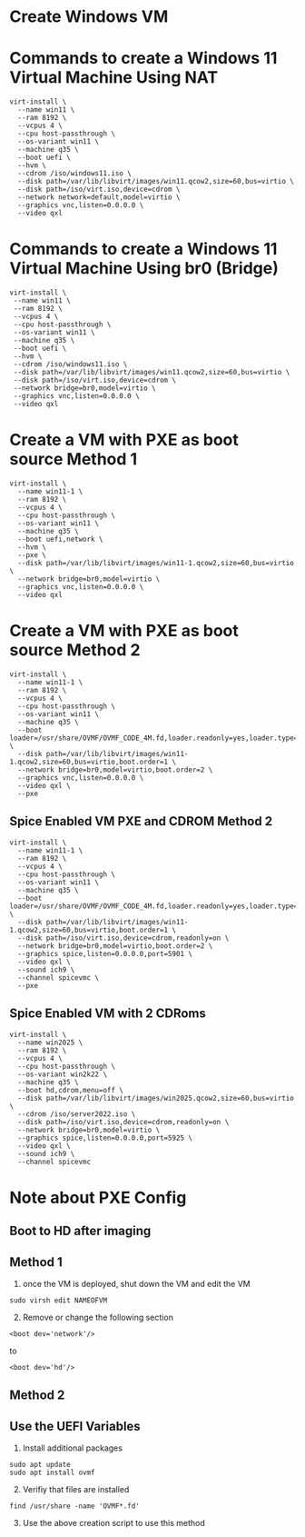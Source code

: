 # Create Windows VM

# Commands to create a Windows 11 Virtual Machine Using NAT 

```
virt-install \
  --name win11 \
  --ram 8192 \
  --vcpus 4 \
  --cpu host-passthrough \
  --os-variant win11 \
  --machine q35 \
  --boot uefi \
  --hvm \
  --cdrom /iso/windows11.iso \
  --disk path=/var/lib/libvirt/images/win11.qcow2,size=60,bus=virtio \
  --disk path=/iso/virt.iso,device=cdrom \
  --network network=default,model=virtio \
  --graphics vnc,listen=0.0.0.0 \
  --video qxl
  ```
# Commands to create a Windows 11 Virtual Machine Using br0 (Bridge)
 ```
 virt-install \
  --name win11 \
  --ram 8192 \
  --vcpus 4 \
  --cpu host-passthrough \
  --os-variant win11 \
  --machine q35 \
  --boot uefi \
  --hvm \
  --cdrom /iso/windows11.iso \
  --disk path=/var/lib/libvirt/images/win11.qcow2,size=60,bus=virtio \
  --disk path=/iso/virt.iso,device=cdrom \
  --network bridge=br0,model=virtio \
  --graphics vnc,listen=0.0.0.0 \
  --video qxl
```
# Create a VM with PXE as boot source Method 1
```
virt-install \
  --name win11-1 \
  --ram 8192 \
  --vcpus 4 \
  --cpu host-passthrough \
  --os-variant win11 \
  --machine q35 \
  --boot uefi,network \
  --hvm \
  --pxe \
  --disk path=/var/lib/libvirt/images/win11-1.qcow2,size=60,bus=virtio \
  --network bridge=br0,model=virtio \
  --graphics vnc,listen=0.0.0.0 \
  --video qxl
```
# Create a VM with PXE as boot source Method 2
```
virt-install \
  --name win11-1 \
  --ram 8192 \
  --vcpus 4 \
  --cpu host-passthrough \
  --os-variant win11 \
  --machine q35 \
  --boot loader=/usr/share/OVMF/OVMF_CODE_4M.fd,loader.readonly=yes,loader.type=pflash,nvram.template=/usr/share/OVMF/OVMF_VARS_4M.fd,bootmenu.enable=yes \
  --disk path=/var/lib/libvirt/images/win11-1.qcow2,size=60,bus=virtio,boot.order=1 \
  --network bridge=br0,model=virtio,boot.order=2 \
  --graphics vnc,listen=0.0.0.0 \
  --video qxl \
  --pxe

```
## Spice Enabled VM PXE and CDROM Method 2
```
virt-install \
  --name win11-1 \
  --ram 8192 \
  --vcpus 4 \
  --cpu host-passthrough \
  --os-variant win11 \
  --machine q35 \
  --boot loader=/usr/share/OVMF/OVMF_CODE_4M.fd,loader.readonly=yes,loader.type=pflash,nvram.template=/usr/share/OVMF/OVMF_VARS_4M.fd,bootmenu.enable=yes \
  --disk path=/var/lib/libvirt/images/win11-1.qcow2,size=60,bus=virtio,boot.order=1 \
  --disk path=/iso/virt.iso,device=cdrom,readonly=on \
  --network bridge=br0,model=virtio,boot.order=2 \
  --graphics spice,listen=0.0.0.0,port=5901 \
  --video qxl \
  --sound ich9 \
  --channel spicevmc \
  --pxe
```

## Spice Enabled VM with 2 CDRoms
```
virt-install \
  --name win2025 \
  --ram 8192 \
  --vcpus 4 \
  --cpu host-passthrough \
  --os-variant win2k22 \
  --machine q35 \
  --boot hd,cdrom,menu=off \
  --disk path=/var/lib/libvirt/images/win2025.qcow2,size=60,bus=virtio \
  --cdrom /iso/server2022.iso \
  --disk path=/iso/virt.iso,device=cdrom,readonly=on \
  --network bridge=br0,model=virtio \
  --graphics spice,listen=0.0.0.0,port=5925 \
  --video qxl \
  --sound ich9 \
  --channel spicevmc
```


# Note about PXE Config
## Boot to HD after imaging
## Method 1

1. once the VM is deployed, shut down the VM and edit the VM
```
sudo virsh edit NAMEOFVM
```
2. Remove or change the following section
```
<boot dev='network'/>
```
to
```
<boot dev='hd'/>
```

## Method 2
## Use the UEFI Variables
1. Install additional packages
```
sudo apt update
sudo apt install ovmf
```
2. Verifiy that files are installed
```
find /usr/share -name 'OVMF*.fd'
```
3. Use the above creation script to use this method